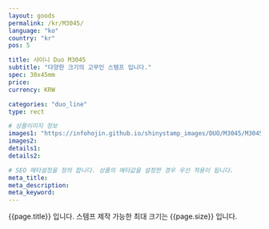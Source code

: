```yaml
---
layout: goods
permalink: /kr/M3045/
language: "ko"
country: "kr"
pos: 5

title: 샤이니 Duo M3045
subtitle: "다양한 크기의 고무인 스템프 입니다."
spec: 30x45mm
price:
currency: KRW

categories: "duo_line"
type: rect

# 상품이미지 정보
images1: "https://infohojin.github.io/shinystamp_images/DUO/M3045/M3045_1.jpg"
images2:
details1:
details2:    

# SEO 메타설정을 정의 합니다. 상품의 메타값을 설정한 경우 우선 적용이 됩니다.
meta_title: 
meta_description:
meta_keyword:
---
```


{{page.title}} 입니다. 스템프 제작 가능한 최대 크기는 {{page.size}} 입니다.